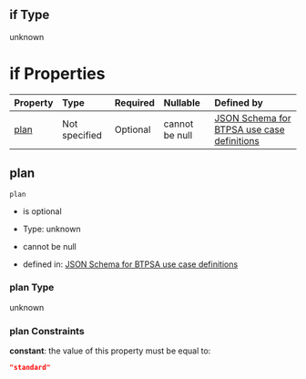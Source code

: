 ## if Type

unknown

# if Properties

| Property      | Type          | Required | Nullable       | Defined by                                                                                                                                                                                                                                  |
| :------------ | :------------ | :------- | :------------- | :------------------------------------------------------------------------------------------------------------------------------------------------------------------------------------------------------------------------------------------ |
| [plan](#plan) | Not specified | Optional | cannot be null | [JSON Schema for BTPSA use case definitions](btpsa-usecase-properties-services-items-allof-1-then-allof-61-then-allof-1-if-properties-plan.md "undefined#/properties/services/items/allOf/1/then/allOf/61/then/allOf/1/if/properties/plan") |

## plan



`plan`

*   is optional

*   Type: unknown

*   cannot be null

*   defined in: [JSON Schema for BTPSA use case definitions](btpsa-usecase-properties-services-items-allof-1-then-allof-61-then-allof-1-if-properties-plan.md "undefined#/properties/services/items/allOf/1/then/allOf/61/then/allOf/1/if/properties/plan")

### plan Type

unknown

### plan Constraints

**constant**: the value of this property must be equal to:

```json
"standard"
```
